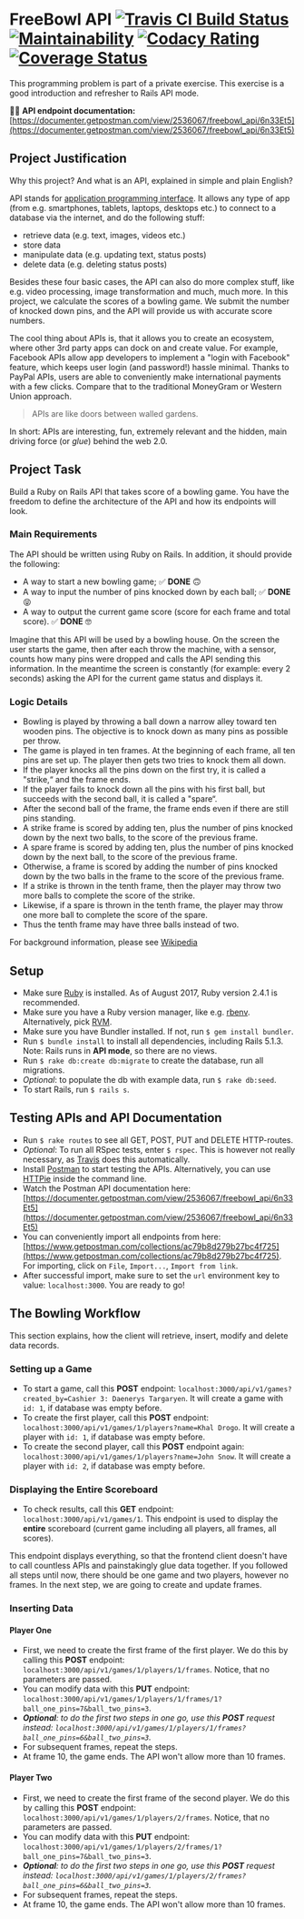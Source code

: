 # FreeBowl API [![Travis CI Build Status](https://travis-ci.org/togiberlin/freebowl_api.svg?branch=master)](https://travis-ci.org/togiberlin/freebowl_api) [![Maintainability](https://api.codeclimate.com/v1/badges/0281301599ba4b2dce54/maintainability)](https://codeclimate.com/github/togiberlin/freebowl_api/maintainability) [![Codacy Rating](https://api.codacy.com/project/badge/Grade/9b3ce5e2992f41b4b54978a78b99361b)](https://www.codacy.com/app/togiberlin/freebowl_api?utm_source=github.com&amp;utm_medium=referral&amp;utm_content=togiberlin/freebowl_api&amp;utm_campaign=Badge_Grade) [![Coverage Status](https://coveralls.io/repos/github/togiberlin/freebowl_api/badge.svg?branch=master)](https://coveralls.io/github/togiberlin/freebowl_api?branch=master)
This programming problem is part of a private exercise.
This exercise is a good introduction and refresher to Rails API mode.

🎨📖 **API endpoint documentation:** [https://documenter.getpostman.com/view/2536067/freebowl_api/6n33Et5](https://documenter.getpostman.com/view/2536067/freebowl_api/6n33Et5)

## Project Justification
Why this project? And what is an API, explained in simple and plain English?

API stands for [application programming interface](https://en.wikipedia.org/wiki/Web_API). It allows any type of app (from e.g. smartphones, tablets, laptops, desktops etc.) to connect to a database via the internet, and do the following stuff:

- retrieve data (e.g. text, images, videos etc.)
- store data
- manipulate data (e.g. updating text, status posts)
- delete data (e.g. deleting status posts)

Besides these four basic cases, the API can also do more complex stuff, like e.g. video processing, image transformation and much, much more. In this project, we calculate the scores of a bowling game. We submit the number of knocked down pins, and the API will provide us with accurate score numbers.

The cool thing about APIs is, that it allows you to create an ecosystem, where other 3rd party apps can dock on and create value. For example, Facebook APIs allow app developers to implement a "login with Facebook" feature, which keeps user login (and password!) hassle minimal. Thanks to PayPal APIs, users are able to conveniently make international payments with a few clicks. Compare that to the traditional MoneyGram or Western Union approach.

> APIs are like doors between walled gardens.

In short: APIs are interesting, fun, extremely relevant and the hidden, main driving force (or _glue_) behind the web 2.0.

## Project Task
Build a Ruby on Rails API that takes score of a bowling game.
You have the freedom to define the architecture of the API and how its endpoints will look.

### Main Requirements
The API should be written using Ruby on Rails. In addition, it should provide the following:

* A way to start a new bowling game; ✅ **DONE** 🙃
* A way to input the number of pins knocked down by each ball; ✅ **DONE** 😝
* A way to output the current game score (score for each frame and total score). ✅ **DONE** 🤓

Imagine that this API will be used by a bowling house. On the screen the user starts the game, then
after each throw the machine, with a sensor, counts how many pins were dropped and calls the API
sending this information. In the meantime the screen is constantly (for example: every 2 seconds)
asking the API for the current game status and displays it.

### Logic Details
* Bowling is played by throwing a ball down a narrow alley toward ten wooden pins. The objective is to knock down as many pins as possible per throw.
* The game is played in ten frames. At the beginning of each frame, all ten pins are set up. The player then gets two tries to knock them all down.
* If the player knocks all the pins down on the first try, it is called a "strike,“ and the frame ends.
* If the player fails to knock down all the pins with his first ball, but succeeds with the second ball, it is called a "spare“.
* After the second ball of the frame, the frame ends even if there are still pins standing.
* A strike frame is scored by adding ten, plus the number of pins knocked down by the next two balls, to the score of the previous frame.
* A spare frame is scored by adding ten, plus the number of pins knocked down by the next ball, to the score of the previous frame.
* Otherwise, a frame is scored by adding the number of pins knocked down by the two balls in the frame to the score of the previous frame.
* If a strike is thrown in the tenth frame, then the player may throw two more balls to complete the score of the strike.
* Likewise, if a spare is thrown in the tenth frame, the player may throw one more ball to complete the score of the spare.
* Thus the tenth frame may have three balls instead of two.

For background information, please see [Wikipedia](http://en.wikipedia.org/wiki/Ten-pin_bowling)

## Setup
* Make sure [Ruby](https://www.ruby-lang.org/en/documentation/installation/) is installed. As of August 2017, Ruby version 2.4.1 is recommended.
* Make sure you have a Ruby version manager, like e.g. [rbenv](https://github.com/rbenv/rbenv). Alternatively, pick [RVM](https://rvm.io/).
* Make sure you have Bundler installed. If not, run ```$ gem install bundler```.
* Run ```$ bundle install``` to install all dependencies, including Rails 5.1.3. Note: Rails runs in **API mode**, so there are no views.
* Run ```$ rake db:create db:migrate``` to create the database, run all migrations.
* _Optional_: to populate the db with example data, run ```$ rake db:seed```.
* To start Rails, run ```$ rails s```.

## Testing APIs and API Documentation
* Run ```$ rake routes``` to see all GET, POST, PUT and DELETE HTTP-routes.
* _Optional_: To run all RSpec tests, enter ```$ rspec```. This is however not really necessary, as [Travis](https://travis-ci.org/togiberlin/freebowl_api) does this automatically.
* Install [Postman](https://www.getpostman.com/) to start testing the APIs. Alternatively, you can use [HTTPie](https://httpie.org/) inside the command line.
* Watch the Postman API documentation here: [https://documenter.getpostman.com/view/2536067/freebowl_api/6n33Et5](https://documenter.getpostman.com/view/2536067/freebowl_api/6n33Et5)
* You can conveniently import all endpoints from here: [https://www.getpostman.com/collections/ac79b8d279b27bc4f725](https://www.getpostman.com/collections/ac79b8d279b27bc4f725). For importing, click on ```File```, ```Import...```, ```Import from link```.
* After successful import, make sure to set the ```url``` environment key to value: ```localhost:3000```. You are ready to go!

## The Bowling Workflow
This section explains, how the client will retrieve, insert, modify and delete data records.

### Setting up a Game
* To start a game, call this **POST** endpoint: ```localhost:3000/api/v1/games?created_by=Cashier 3: Daenerys Targaryen```. It will create a game with ```id: 1```, if database was empty before.
* To create the first player, call this **POST** endpoint: ```localhost:3000/api/v1/games/1/players?name=Khal Drogo```. It will create a player with ```id: 1```, if database was empty before.
* To create the second player, call this **POST** endpoint again: ```localhost:3000/api/v1/games/1/players?name=John Snow```. It will create a player with ```id: 2```, if database was empty before.

### Displaying the Entire Scoreboard
* To check results, call this **GET** endpoint: ```localhost:3000/api/v1/games/1```. This endpoint is used to display the **entire** scoreboard (current game including all players, all frames, all scores).

This endpoint displays everything, so that the frontend client doesn't have to call countless APIs and painstakingly glue data together. If you followed all steps until now, there should be one game and two players, however no frames. In the next step, we are going to create and update frames.

### Inserting Data
#### Player One
* First, we need to create the first frame of the first player. We do this by calling this **POST** endpoint: ```localhost:3000/api/v1/games/1/players/1/frames```. Notice, that no parameters are passed.
* You can modify data with this **PUT** endpoint: ```localhost:3000/api/v1/games/1/players/1/frames/1?ball_one_pins=7&ball_two_pins=3```.
* *__Optional__: to do the first two steps in one go, use this __POST__ request instead: ```localhost:3000/api/v1/games/1/players/1/frames?ball_one_pins=6&ball_two_pins=3```.*
* For subsequent frames, repeat the steps.
* At frame 10, the game ends. The API won't allow more than 10 frames.

#### Player Two
* First, we need to create the first frame of the second player. We do this by calling this **POST** endpoint: ```localhost:3000/api/v1/games/1/players/2/frames```. Notice, that no parameters are passed.
* You can modify data with this **PUT** endpoint: ```localhost:3000/api/v1/games/1/players/2/frames/1?ball_one_pins=7&ball_two_pins=3```.
* *__Optional__: to do the first two steps in one go, use this __POST__ request instead: ```localhost:3000/api/v1/games/1/players/2/frames?ball_one_pins=6&ball_two_pins=3```.*
* For subsequent frames, repeat the steps.
* At frame 10, the game ends. The API won't allow more than 10 frames.
